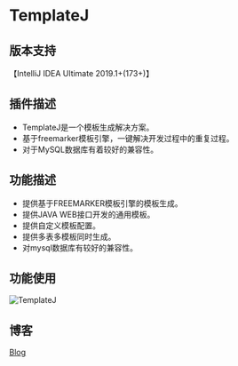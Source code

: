 # TemplateJ

## 版本支持
【IntelliJ IDEA Ultimate 2019.1+(173+)】

## 插件描述
* TemplateJ是一个模板生成解决方案。
* 基于freemarker模板引擎，一键解决开发过程中的重复过程。
* 对于MySQL数据库有着较好的兼容性。

## 功能描述
* 提供基于FREEMARKER模板引擎的模板生成。
* 提供JAVA WEB接口开发的通用模板。
* 提供自定义模板配置。
* 提供多表多模板同时生成。
* 对mysql数据库有较好的兼容性。

## 功能使用
![TemplateJ](https://github.com/lightbc/TemplateJ/src/main/resources/images/bk/main_config.png)

## 博客
[Blog](https://www.cnblogs.com/lightbc/)
